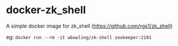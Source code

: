 docker-zk_shell
===============

A simple docker image for zk_shell (https://github.com/rgs1/zk_shell)

eg: ```docker run --rm -it wbowling/zk-shell zookeeper:2181```
